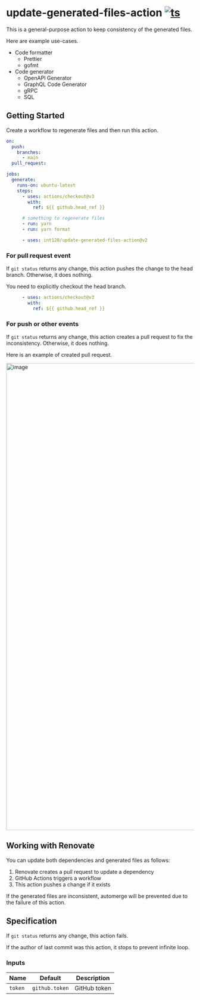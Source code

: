 # update-generated-files-action [![ts](https://github.com/int128/update-generated-files-action/actions/workflows/ts.yaml/badge.svg)](https://github.com/int128/update-generated-files-action/actions/workflows/ts.yaml)

This is a general-purpose action to keep consistency of the generated files.

Here are example use-cases.

- Code formatter
  - Prettier
  - gofmt
- Code generator
  - OpenAPI Generator
  - GraphQL Code Generator
  - gRPC
  - SQL


## Getting Started

Create a workflow to regenerate files and then run this action.

```yaml
on:
  push:
    branches:
      - main
  pull_request:

jobs:
  generate:
    runs-on: ubuntu-latest
    steps:
      - uses: actions/checkout@v3
        with:
          ref: ${{ github.head_ref }}

      # something to regenerate files
      - run: yarn
      - run: yarn format

      - uses: int128/update-generated-files-action@v2
```

### For pull request event

If `git status` returns any change, this action pushes the change to the head branch.
Otherwise, it does nothing.

You need to explicitly checkout the head branch.

```yaml
      - uses: actions/checkout@v3
        with:
          ref: ${{ github.head_ref }}
```

### For push or other events

If `git status` returns any change, this action creates a pull request to fix the inconsistency.
Otherwise, it does nothing.

Here is an example of created pull request.

<img width="1250" alt="image" src="https://user-images.githubusercontent.com/321266/154795860-5bd982b4-2706-4a04-b3c3-2458124853b8.png">


## Working with Renovate

You can update both dependencies and generated files as follows:

1. Renovate creates a pull request to update a dependency
1. GitHub Actions triggers a workflow
1. This action pushes a change if it exists

If the generated files are inconsistent, automerge will be prevented due to the failure of this action.


## Specification

If `git status` returns any change, this action fails.

If the author of last commit was this action, it stops to prevent infinite loop.

### Inputs

| Name | Default | Description
|------|----------|------------
| `token` | `github.token` | GitHub token
